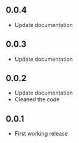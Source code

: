 ## 0.0.4

* Update documentation

## 0.0.3

* Update documentation

## 0.0.2

* Update documentation
* Cleaned the code

## 0.0.1

* First working release
